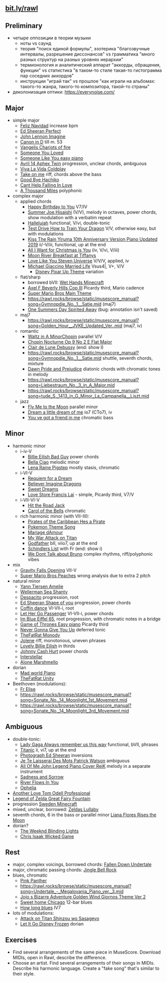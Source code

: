 [bit.ly/rawl](https://bit.ly/rawl)
---

Preliminary
---

- четыре оппозиции в теории музыки
   - ноты vs саунд
   - теория "поиск единой формулы", эзотерика "благозвучные интервалы, разрешение диссонансов" vs грамматика "много разных структур на разных уровнях иерархии"
   - термионология и аналитический аппарат "аккорды, обращения, функции" vs статистика "в таком-то стиле такая-то гистограмма пар соседних аккордов"
   - инструкции "играй так" vs прошлое "как играли на альбомах: такого-то жанра, такого-то композитора, такой-то страны"
- деколонизация оптики: https://everynoise.com/

Major
---

- simple major
   - [Feliz Navidad](https://rawl.rocks/browse/static/musescore_manual?song=Feliz_Navidad.mid) increase bpm
   - [Ed Sheeran Perfect](https://rawl.rocks/browse/static/musescore_manual?song=Ed_Sheeran_Perfect_THE_WORST_PIANO_ARRANGEMENT_I_HAVE_EVER_MADE.mid)
   - [John Lennon Imagine](https://rawl.rocks/browse/static/musescore_manual?song=John_Lennon_Imagine.mid)
   - [Canon in D](https://rawl.rocks/browse/static/musescore_manual?song=Canon_in_D.mid) till m. 53
   - [Vangelis Chariots of fire](https://rawl.rocks/browse/static/musescore_manual?song=Vangelis_Chariots_of_fire.mid)
   - [Someone You Loved](https://rawl.rocks/browse/static/musescore_manual?song=Someone_You_Loved.mid)
   - [Someone Like You easy piano](https://rawl.rocks/browse/static/musescore_manual?song=Someone_Like_You_easy_piano.mid)
   - [Avril 14 Aphex Twin](https://rawl.rocks/browse/static/musescore_manual?song=Avril_14_Aphex_Twin.mid) progression, unclear chords, ambiguous
   - [Viva La Vida Coldplay](https://rawl.rocks/browse/static/musescore_manual?song=Viva_La_Vida_Coldplay.mid)
   - [Take on me](https://rawl.rocks/browse/static/musescore_manual?song=Take_on_me.mid) riff, chords above the bass
   - [Good Bye Hachiko](https://rawl.rocks/browse/static/musescore_manual?song=Good_Bye_Hachiko.mid)
   - [Cant Help Falling In Love](https://rawl.rocks/browse/static/musescore_manual?song=Cant_Help_Falling_In_Love.mid)
   - [A Thousand Miles](https://rawl.rocks/browse/static/musescore_manual?song=A_Thousand_Miles.mid) polyphonic
- complex major
   - applied chords
      - [Happy Birthday to You](https://rawl.rocks/browse/static/musescore_manual?song=Happy_Birthday_to_You.mid) V7/IV
      - [Summer Joe Hisaishi](https://rawl.rocks/browse/static/musescore_manual?song=Summer_Joe_Hisaishi.mid) (V/V), melody in octaves, power chords, show modulation with a verbatim repeat
      - [Hallelujah](https://rawl.rocks/browse/static/musescore_manual?song=Hallelujah.mid) functional, V/vi, double-tonic
      - [Test Drive How to Train Your Dragon](https://rawl.rocks/browse/static/musescore_manual?song=Test_Drive_How_to_Train_Your_Dragon.mid) V/V, otherwise easy, but with modulations
      - [Kiss The Rain   Yiruma   10th Anniversary Version Piano Updated 2019](https://rawl.rocks/browse/static/musescore_manual?song=Kiss_The_Rain_-_Yiruma_-_10th_Anniversary_Version_Piano_Updated_2019.mid) ii/-V/iii, functional, up at the end
      - [All I Want for Christmas is You](https://rawl.rocks/browse/static/musescore_manual?song=All_I_Want_for_Christmas_is_You.mid) (iv, V/vi, V/iii)
      - [Moon River Breakfast at Tiffanys](https://rawl.rocks/browse/static/musescore_manual?song=Moon_River_Breakfast_at_Tiffanys.mid)
      - [Love Like You Steven Universe](https://rawl.rocks/browse/static/musescore_manual?song=Love_Like_You_Steven_Universe.mid) V/V/V, applied, iv
      - [Michael Giaccino Married Life](https://rawl.rocks/browse/static/musescore_manual?song=Michael_Giaccino_Married_Life.mid) Vsus4|, V+, V/V
         - [Disney Pixar Up Theme](https://rawl.rocks/browse/static/musescore_manual?song=Disney_Pixar_Up_Theme.mid) variation 
   - flat/sharp
      - borrowed bVII: [Wet Hands Minecraft](https://rawl.rocks/browse/static/musescore_manual?song=Wet_Hands_Minecraft.mid)
      - [Axel F Beverly Hills Cop III](https://rawl.rocks/browse/static/musescore_manual?song=Axel_F_Beverly_Hills_Cop_III.mid) Picardy third, Mario cadence
      - [Super Mario Bros Main Theme](https://rawl.rocks/browse/static/musescore_manual?song=Super_Mario_Bros_Main_Theme.mid)
      - https://rawl.rocks/browse/static/musescore_manual?song=Gymnopdie_No._1__Satie.mid (maj7)
      - [One Summers Day Spirited Away](https://rawl.rocks/browse/static/musescore_manual?song=One_Summers_Day_Spirited_Away.mid) (bug: annotation isn't saved)
   - maj7
      - https://rawl.rocks/browse/static/musescore_manual?song=Golden_Hour__JVKE_Updated_Ver..mid (maj7, iv)
   - romantic
      - [Waltz in A MinorChopin](https://rawl.rocks/browse/static/musescore_manual?song=Waltz_in_A_MinorChopin.mid) parallel V/V
      - [Chopin   Nocturne Op 9 No 2 E Flat Major](https://rawl.rocks/browse/static/musescore_manual?song=Chopin_-_Nocturne_Op_9_No_2_E_Flat_Major.mid)
      - [Clair de Lune  Debussy](https://rawl.rocks/browse/static/musescore_manual?song=Clair_de_Lune__Debussy.mid) (end: show I)
      - https://rawl.rocks/browse/static/musescore_manual?song=Gymnopdie_No._1__Satie.mid shuttle, seventh chords, mixture
      - [Dawn Pride and Prejudice](https://rawl.rocks/browse/static/musescore_manual?song=Dawn_Pride_and_Prejudice.mid) diatonic chords with chromatic tones in melody
      - https://rawl.rocks/browse/static/musescore_manual?song=Liebestraum_No._3_in_A_Major.mid
      - https://rawl.rocks/browse/static/musescore_manual?song=tude_S._1413_in_G_Minor_La_Campanella__Liszt.mid
   - jazz
      - [Fly Me to the Moon](https://rawl.rocks/browse/static/musescore_manual?song=Fly_Me_to_the_Moon.mid) parallel minor
      - [Dream a little dream of me](https://rawl.rocks/browse/static/musescore_manual?song=Dream_a_little_dream_of_me.mid) io7 (CTo7), iv
      - [You ve got a friend in me](https://rawl.rocks/browse/static/musescore_manual?song=You_ve_got_a_friend_in_me.mid) chromatic bass



Minor
---

- harmonic minor
   - i-iv-V
      - [Billie Eilish Bad Guy](https://rawl.rocks/browse/static/musescore_manual?song=Billie_Eilish_Bad_Guy.mid) power chords
      - [Bella Ciao](https://rawl.rocks/browse/static/musescore_manual?song=Bella_Ciao.mid) melodic minor
      - [Lena Raine Pigstep](https://rawl.rocks/browse/static/musescore_manual?song=Lena_Raine_Pigstep.mid) mostly stasis, chromatic
   - i-VI-V
      - [Requiem for a Dream](https://rawl.rocks/browse/static/musescore_manual?song=Requiem_for_a_Dream.mid)
      - [Believer   Imagine Dragons](https://rawl.rocks/browse/static/musescore_manual?song=Believer_-_Imagine_Dragons.mid)
      - [Sweet Dreams](https://rawl.rocks/browse/static/musescore_manual?song=Sweet_Dreams.mid)
      - [Love Store Francis Lai](https://rawl.rocks/browse/static/musescore_manual?song=Love_Store_Francis_Lai.mid) - simple, Picardy third, V7/V
   - i-VII-VI-V
     - [Hit the Road Jack](https://rawl.rocks/browse/static/musescore_manual?song=Hit_the_Road_Jack.mid)
     - [Carol of the Bells](https://rawl.rocks/browse/static/musescore_manual?song=Carol_of_the_Bells.mid) chromatic
   - rich harmonic minor (with VII-III):
      - [Pirates of the Caribbean   Hes a Pirate](https://rawl.rocks/browse/static/musescore_manual?song=Pirates_of_the_Caribbean_-_Hes_a_Pirate.mid)
      - [Pokemon Theme Song](https://rawl.rocks/browse/static/musescore_manual?song=Pokemon_Theme_Song.mid) 
      - [Mariage dAmour](https://rawl.rocks/browse/static/musescore_manual?song=Mariage_dAmour.mid)
      - [My War Attack on Titan](https://rawl.rocks/browse/static/musescore_manual?song=My_War_Attack_on_Titan.mid)
      - [Godfather](https://rawl.rocks/browse/static/musescore_manual?song=Godfather.mid) bII, viio7, up at the end
      - [Schindlers List](https://rawl.rocks/browse/static/musescore_manual?song=Schindlers_List.mid) with Fr (end: show i)
      - [We Dont Talk about Bruno](https://rawl.rocks/browse/static/musescore_manual?song=We_Dont_Talk_about_Bruno.mid) complex rhythms, riff/polyphonic vibes
- mix
   - [Gravity Falls Opening](https://rawl.rocks/browse/static/musescore_manual?song=Gravity_Falls_Opening.mid) VII-V
   - [Super Mario Bros Peaches](https://rawl.rocks/browse/static/musescore_manual?song=Super_Mario_Bros_Peaches.mid) wrong analysis due to extra 2 pitch
- natural minor
   - [Yann Tiersen Amelie](https://rawl.rocks/browse/static/musescore_manual?song=Yann_Tiersen_Amelie.mid)
   - [Wellerman Sea Shanty](https://rawl.rocks/browse/static/musescore_manual?song=Wellerman_Sea_Shanty.mid)
   - [Despacito](https://rawl.rocks/browse/static/musescore_manual?song=Despacito.mid) progression, root
   - [Ed Sheeran Shape of you](https://rawl.rocks/browse/static/musescore_manual?song=Ed_Sheeran_Shape_of_you.mid) progression, power chords
   - [Coffin dance](https://rawl.rocks/browse/static/musescore_manual?song=Coffin_dance.mid) VI-VII-i, root
   - [Let Her Go Passenger](https://rawl.rocks/browse/static/musescore_manual?song=Let_Her_Go_Passenger.mid) VI-VII-i, power chords
   - [Im Blue Eiffel 65](https://rawl.rocks/browse/static/musescore_manual?song=Im_Blue_Eiffel_65.mid), root progression, with chromatic notes in a bridge
   - [Game of Thrones Easy piano](https://rawl.rocks/browse/static/musescore_manual?song=Game_of_Thrones_Easy_piano.mid) Picardy third
   - [Never Gonna Give You Up](https://rawl.rocks/browse/static/musescore_manual?song=Never_Gonna_Give_You_Up.mid) deferred tonic
   - [TheFatRat Monody](https://rawl.rocks/browse/static/musescore_manual?song=TheFatRat_Monody.mid)
   - [Jolene](https://rawl.rocks/browse/static/musescore_manual?song=Jolene.mid) riff, monotonous, uneven phrases
   - [Lovely Billie Eilish](https://rawl.rocks/browse/static/musescore_manual?song=Lovely_Billie_Eilish.mid) in thirds
   - [Johnny Cash Hurt](https://rawl.rocks/browse/static/musescore_manual?song=Johnny_Cash_Hurt.mid) power chords
   - [Interstellar](https://rawl.rocks/browse/static/musescore_manual?song=Interstellar.mid)
   - [Alone Marshmello](https://rawl.rocks/browse/static/musescore_manual?song=Alone_Marshmello.mid)
- dorian
   - [Mad world Piano](https://rawl.rocks/browse/static/musescore_manual?song=Mad_world_Piano.mid)
   - [TheFatRat Unity](https://rawl.rocks/browse/static/musescore_manual?song=TheFatRat_Unity.mid)
- Beethoven (modulations):
   - [Fr Elise](https://rawl.rocks/browse/static/musescore_manual?song=Fr_Elise.mid)
   - https://rawl.rocks/browse/static/musescore_manual?song=Sonate_No._14_Moonlight_1st_Movement.mid
   - https://rawl.rocks/browse/static/musescore_manual?song=Sonate_No._14_Moonlight_3rd_Movement.mid

Ambiguous
---

- double-tonic:
   - [Lady Gaga Always remember us this way](https://rawl.rocks/browse/static/musescore_manual?song=Lady_Gaga_Always_remember_us_this_way.mid) functional, bVII, phrases
   - [Titanic](https://rawl.rocks/browse/static/musescore_manual?song=Titanic.mid) ii, vi7, up at the end
   - [Photograph Ed Sheeran](https://rawl.rocks/browse/static/musescore_manual?song=Photograph_Ed_Sheeran.mid) inversions
   - [Je Te Laisserai Des Mots   Patrick Watson](https://rawl.rocks/browse/static/musescore_manual?song=Je_Te_Laisserai_Des_Mots_-_Patrick_Watson.mid) ambiguous
   - [All Of Me   John Legend Piano Cover   ReiK](https://rawl.rocks/browse/static/musescore_manual?song=All_Of_Me_-_John_Legend_Piano_Cover_-_ReiK.mid) melody in a separate instrument
   - [Sadness and Sorrow](https://rawl.rocks/browse/static/musescore_manual?song=Sadness_and_Sorrow.mid)
   - [River Flows In You](https://rawl.rocks/browse/static/musescore_manual?song=River_Flows_In_You.mid)
   - [Ophelia](https://rawl.rocks/browse/static/musescore_manual?song=Ophelia.mid)
- [Another Love    Tom Odell Professional](https://rawl.rocks/browse/static/musescore_manual?song=Another_Love__-_Tom_Odell_Professional.mid)
- [Legend of Zelda Great Fairy Fountain](https://rawl.rocks/browse/static/musescore_manual?song=Legend_of_Zelda_Great_Fairy_Fountain.mid)
- progression [Sweden Minecraft](https://rawl.rocks/browse/static/musescore_manual?song=Sweden_Minecraft.mid)
- mixed, unclear, borrowed: [Zeldas Lullaby](https://rawl.rocks/browse/static/musescore_manual?song=Zeldas_Lullaby.mid)
- seventh chords, 6 in the bass or parallel minor [Liana Flores Rises the Moon](https://rawl.rocks/browse/static/musescore_manual?song=Liana_Flores_Rises_the_Moon.mid)
- dorian?
   - [The Weeknd Blinding Lights](https://rawl.rocks/browse/static/musescore_manual?song=The_Weeknd_Blinding_Lights.mid)
   - [Chris Isaak Wicked Game](https://rawl.rocks/browse/static/musescore_manual?song=Chris_Isaak_Wicked_Game.mid)

Rest
---

- major, complex voicings, borrowed chords: [Fallen Down Undertale](https://rawl.rocks/browse/static/musescore_manual?song=Fallen_Down_Undertale.mid)
- major, chromatic passing chords: [Jingle Bell Rock](https://rawl.rocks/browse/static/musescore_manual?song=Jingle_Bell_Rock.mid)
- blues, chromatic
   - [Pink Panther](https://rawl.rocks/browse/static/musescore_manual?song=Pink_Panther.mid)
   - https://rawl.rocks/browse/static/musescore_manual?song=Undertale_-_Megalovania_Piano_ver._3.mid
   - [Jojo s Bizarre Adventure Golden Wind Giornos Theme Ver 2](https://rawl.rocks/browse/static/musescore_manual?song=Jojo_s_Bizarre_Adventure_Golden_Wind_Giornos_Theme_Ver_2.mid)
   - [Sweet home Chicago](https://rawl.rocks/browse/static/musescore_manual?song=Sweet_home_Chicago.mid) 12-bar blues
   - [How long blues](https://rawl.rocks/browse/static/musescore_manual?song=How_long_blues.mid) IV7
- lots of modulations:
   - [Attack on Titan Shinzou wo Sasageyo](https://rawl.rocks/browse/static/musescore_manual?song=Attack_on_Titan_Shinzou_wo_Sasageyo.mid)
   - [Let It Go Disney Frozen](https://rawl.rocks/browse/static/musescore_manual?song=Let_It_Go_Disney_Frozen.mid) dorian


Exercises
---

- Find several arrangements of the same piece in MuseScore. Download MIDIs, open in Rawl, describe the difference.
- Choose an artist. Find several arrangements of their songs in MIDIs. Describe his harmonic language. Create a "fake song" that's similar to their style.
